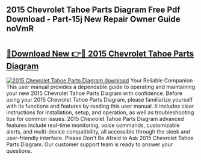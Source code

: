 ## 2015 Chevrolet Tahoe Parts Diagram Free Pdf Download - Part-15j New Repair Owner Guide noVmR

# <h2><a href="http://dfnwym7.blite.top/?on=2015+Chevrolet+Tahoe+Parts+Diagram">🔗Download New 👉🔴 2015 Chevrolet Tahoe Parts Diagram</a></h2>

[![2015 Chevrolet Tahoe Parts Diagram download](https://i.imgur.com/lujVjoI.png)](http://dfnwym7.blite.top/?on=2015+Chevrolet+Tahoe+Parts+Diagram)
Your Reliable Companion This user manual provides a dependable guide to operating and maintaining your new 2015 Chevrolet Tahoe Parts Diagram with confidence. Before using your 2015 Chevrolet Tahoe Parts Diagram, please familiarize yourself with its functions and features by reading this user manual. It includes clear instructions for installation, setup, and operation, as well as troubleshooting tips for common issues. 2015 Chevrolet Tahoe Parts Diagram advanced features include real-time monitoring, voice commands, customizable alerts, and multi-device compatibility, all accessible through the sleek and user-friendly interface. Please Don't Be Afraid to Ask 2015 Chevrolet Tahoe Parts Diagram. Our customer support team is ready to answer your questions.
